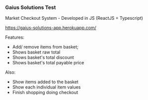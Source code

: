 ### Gaius Solutions Test

Market Checkout System - Developed in JS (ReactJS + Typescript)

https://gaius-solutions-app.herokuapp.com/

Features:

- Add/ remove items from basket;
- Shows basket raw total
- Shows basket's total discount
- Shows basket's total payable price

Also:

- Show items added to the basket
- Show each individual item values
- Finish shopping doing checkout
